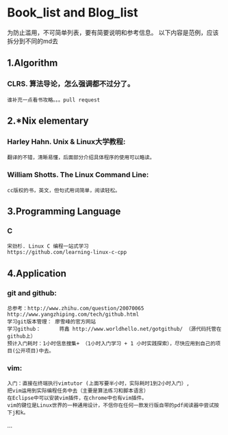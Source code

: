 Book_list and Blog_list
=========
为防止滥用，不可简单列表，要有简要说明和参考信息。
以下内容是范例，应该拆分到不同的md去

1.Algorithm
-----
### CLRS. 算法导论，怎么强调都不过分了。
    谁补充一点看书攻略。。。pull request

2.*Nix elementary
-----
### Harley Hahn.  Unix & Linux大学教程:
    翻译的不错，清晰易懂，后面部分介绍具体程序的使用可以略读。

### William Shotts. The Linux Command Line:
    cc版权的书，英文，但句式用词简单，阅读轻松。


3.Programming Language
------
### C
    宋劲杉. Linux C 编程一站式学习
    https://github.com/learning-linux-c-cpp

4.Application
---------
### git and github: 
    总参考：http://www.zhihu.com/question/20070065  http://www.yangzhiping.com/tech/github.html
    学习git版本管理： 廖雪峰的官方网站
    学习github：      蒋鑫 http://www.worldhello.net/gotgithub/ （源代码托管在github上）
    预计入门耗时：1小时信息搜集+ （1小时入门学习 + 1 小时实践探索），尽快应用到自己的项目(公开项目)中去。

### vim:
    入门：直接在终端执行vimtutor (上面写要半小时，实际耗时1到2小时入门）,
    把vim运用到实际编程任务中去（主要是算法练习和脚本语言）
    在Eclipse中可以安装vim插件，在chrome中也有vim插件。
    vim的键位是Linux世界的一种通用设计，不信你在任何一款发行版自带的pdf阅读器中尝试按下j和k。


...


